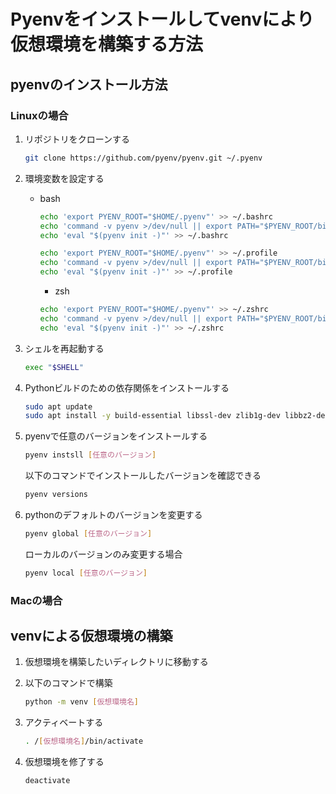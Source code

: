 # Pyenvをインストールしてvenvにより仮想環境を構築する方法

## pyenvのインストール方法
### Linuxの場合
1. リポジトリをクローンする
    ```bash
    git clone https://github.com/pyenv/pyenv.git ~/.pyenv
    ```

2. 環境変数を設定する

    - bash
        ```sh
        echo 'export PYENV_ROOT="$HOME/.pyenv"' >> ~/.bashrc
        echo 'command -v pyenv >/dev/null || export PATH="$PYENV_ROOT/bin:$PATH"' >> ~/.bashrc
        echo 'eval "$(pyenv init -)"' >> ~/.bashrc
        ```
        ```sh
        echo 'export PYENV_ROOT="$HOME/.pyenv"' >> ~/.profile
        echo 'command -v pyenv >/dev/null || export PATH="$PYENV_ROOT/bin:$PATH"' >> ~/.profile
        echo 'eval "$(pyenv init -)"' >> ~/.profile
        ```

        - zsh
        ```sh
        echo 'export PYENV_ROOT="$HOME/.pyenv"' >> ~/.zshrc
        echo 'command -v pyenv >/dev/null || export PATH="$PYENV_ROOT/bin:$PATH"' >> ~/.zshrc
        echo 'eval "$(pyenv init -)"' >> ~/.zshrc
        ```

3. シェルを再起動する
    ```sh
    exec "$SHELL"
    ```

4. Pythonビルドのための依存関係をインストールする
    ```sh
    sudo apt update
    sudo apt install -y build-essential libssl-dev zlib1g-dev libbz2-dev libreadline-dev libsqlite3-dev curl libncursesw5-dev xz-utils tk-dev libxml2-dev libxmlsec1-dev libffi-dev liblzma-dev
    ```

5. pyenvで任意のバージョンをインストールする
    ```sh
    pyenv instsll [任意のバージョン]
    ```
    以下のコマンドでインストールしたバージョンを確認できる
    ```sh
    pyenv versions
    ```

6. pythonのデフォルトのバージョンを変更する
    ```sh
    pyenv global [任意のバージョン]
    ```
    ローカルのバージョンのみ変更する場合
    ```sh
    pyenv local [任意のバージョン]
    ```

### Macの場合


## venvによる仮想環境の構築
1. 仮想環境を構築したいディレクトリに移動する

2. 以下のコマンドで構築
    ```sh
    python -m venv [仮想環境名]
    ```

3. アクティベートする
    ```sh
    . /[仮想環境名]/bin/activate
    ```

4. 仮想環境を修了する
    ```sh
    deactivate
    ```